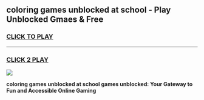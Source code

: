 
## coloring games unblocked at school - Play Unblocked Gmaes & Free
<h3>
<a href="https://premium.freeplayer.one?title=coloring_games_unblocked_at_school&ref=20F">CLICK TO PLAY</a></h3>
<hr>

<h3>
<a href="https://premium.freeplayer.one?title=coloring_games_unblocked_at_school&ref=20F">CLICK 2 PLAY</a>
  
</h3>

<a href="https://premium.freeplayer.one?title=coloring_games_unblocked_at_school&ref=20F/"><img src="https://clearcache.store/games.png"></a>


**coloring games unblocked at school games unblocked: Your Gateway to Fun and Accessible Online Gaming**
